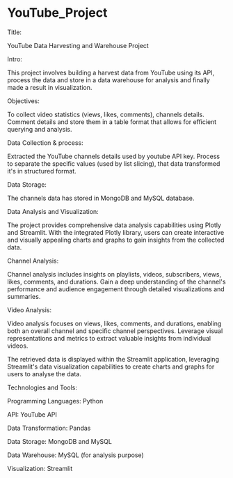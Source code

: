 # YouTube_Project
Title: 

 YouTube Data Harvesting and Warehouse Project 

Intro: 

This project involves building a harvest data from YouTube using its API, process the data and store in a data warehouse for analysis and finally made a result in visualization. 

Objectives: 

To collect video statistics (views, likes, comments), channels details. Comment details and store them in a table format that allows for efficient querying and analysis. 

Data Collection & process: 

Extracted the YouTube channels details used by youtube API key. Process to separate the specific values (used by list slicing), that data transformed it's in structured format. 

Data Storage: 

The channels data has stored in MongoDB and MySQL database. 

Data Analysis and Visualization:  

The project provides comprehensive data analysis capabilities using Plotly and Streamlit. With the integrated Plotly library, users can create interactive and visually appealing charts and graphs to gain insights from the collected data. 

Channel Analysis:  

Channel analysis includes insights on playlists, videos, subscribers, views, likes, comments, and durations. Gain a deep understanding of the channel's performance and audience engagement through detailed visualizations and summaries. 

Video Analysis:  

Video analysis focuses on views, likes, comments, and durations, enabling both an overall channel and specific channel perspectives. Leverage visual representations and metrics to extract valuable insights from individual videos. 

The retrieved data is displayed within the Streamlit application, leveraging Streamlit's data visualization capabilities to create charts and graphs for users to analyse the data. 

Technologies and Tools: 

Programming Languages: Python 

API: YouTube API 

Data Transformation: Pandas 

Data Storage: MongoDB and MySQL 

Data Warehouse: MySQL (for analysis purpose) 

Visualization: Streamlit 
